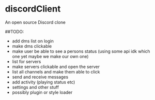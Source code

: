 # discordClient
An open source Discord clone

##TODO:

- add dms list on login
- make dms clickable
- make user be able to see a persons status (using some api idk which one yet maybe we make our own one)
- list for servers
- make servers clickable and open the server
- list all channels and make them able to click
- send and receive messages
- add activity (playing status etc)
- settings and other stuff
- possibly plugin or style loader
